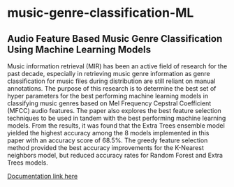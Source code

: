 # music-genre-classification-ML
## Audio Feature Based Music Genre Classification Using Machine Learning Models

Music information retrieval (MIR) has been an active field of research for the past decade, especially in retrieving music genre information as genre classification for music files during distribution are still reliant on manual annotations. The purpose of this research is to determine the best set of hyper parameters for the best performing machine learning models in classifying music genres based on Mel Frequency Cepstral Coefficient (MFCC) audio features. The paper also explores the best feature selection techniques to be used in tandem with the best performing machine learning models. From the results, it was found that the Extra Trees ensemble model yielded the highest accuracy among the 8 models implemented in this paper with an accuracy score of 68.5%. The greedy feature selection method provided the best accuracy improvements for the K-Nearest neighbors model, but reduced accuracy rates for Random Forest and Extra Trees models.


<a href="report.pdf">Documentation link here<a>
